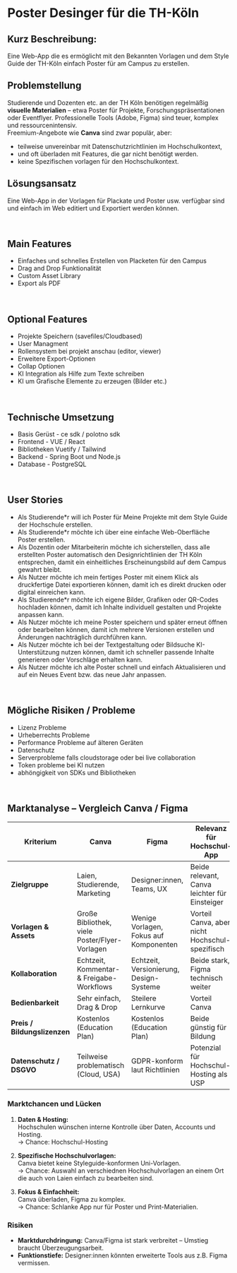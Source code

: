 # Poster Desinger für die TH-Köln 

## Kurz Beschreibung: 
Eine Web-App die es ermöglicht mit den Bekannten Vorlagen und dem Style Guide der TH-Köln einfach Poster für am Campus zu erstellen.

## Problemstellung
Studierende und Dozenten etc. an der TH Köln benötigen regelmäßig **visuelle Materialien** – etwa Poster für Projekte, Forschungspräsentationen oder Eventflyer. Professionelle Tools (Adobe, Figma) sind teuer, komplex und ressourcenintensiv.  
Freemium-Angebote wie **Canva** sind zwar populär, aber:
- teilweise unvereinbar mit Datenschutzrichtlinien im Hochschulkontext,
- und oft überladen mit Features, die gar nicht benötigt werden.
- keine Spezifischen vorlagen für den Hochschulkontext.

## Lösungsansatz
Eine Web-App in der Vorlagen für Plackate und Poster usw. verfügbar sind und einfach im Web editiert und Exportiert werden können. 

<br/>

## Main Features 
- Einfaches und schnelles Erstellen von Placketen für den Campus
- Drag and Drop Funktionalität
- Custom Asset Library
- Export als PDF

<br/>

## Optional Features
- Projekte Speichern (savefiles/Cloudbased)
- User Managment
- Rollensystem bei projekt anschau (editor, viewer)
- Erweitere Export-Optionen
- Collap Optionen
- KI Integration als Hilfe zum Texte schreiben
- KI um Grafische Elemente zu erzeugen (Bilder etc.) 

<br/>

## Technische Umsetzung 
- Basis Gerüst - ce sdk / polotno sdk 
- Frontend - VUE / React
- Bibliotheken Vuetify / Tailwind
- Backend - Spring Boot und Node.js
- Database - PostgreSQL

<br/>

## User Stories
- Als Studierende*r will ich Poster für Meine Projekte mit dem Style Guide der Hochschule erstellen.
- Als Studierende*r möchte ich über eine einfache Web-Oberfläche Poster erstellen.
- Als Dozentin oder Mitarbeiterin möchte ich sicherstellen, dass alle erstellten Poster automatisch den Designrichtlinien der TH Köln entsprechen, damit ein einheitliches Erscheinungsbild auf dem Campus gewahrt bleibt.
- Als Nutzer möchte ich mein fertiges Poster mit einem Klick als druckfertige Datei exportieren können, damit ich es direkt drucken oder digital einreichen kann.
- Als Studierende*r möchte ich eigene Bilder, Grafiken oder QR-Codes hochladen können, damit ich Inhalte individuell gestalten und Projekte anpassen kann.
- Als Nutzer möchte ich meine Poster speichern und später erneut öffnen oder bearbeiten können, damit ich mehrere Versionen erstellen und Änderungen nachträglich durchführen kann.
- Als Nutzer möchte ich bei der Textgestaltung oder Bildsuche KI-Unterstützung nutzen können, damit ich schneller passende Inhalte generieren oder Vorschläge erhalten kann.
- Als Nutzer möchte ich alte Poster schnell und einfach Aktualisieren und auf ein Neues Event bzw. das neue Jahr anpassen. 

<br/>

## Mögliche Risiken / Probleme
- Lizenz Probleme
- Urheberrechts Probleme
- Performance Probleme auf älteren Geräten
- Datenschutz
- Serverprobleme falls cloudstorage oder bei live collaboration
- Token probleme bei KI nutzen
- abhöngigkeit von SDKs und Bibliotheken

<br/>

## Marktanalyse – Vergleich Canva / Figma

| Kriterium | **Canva** | **Figma** | **Relevanz für Hochschul-App** |
|------------|------------|------------|--------------------------------|
| **Zielgruppe** | Laien, Studierende, Marketing | Designer:innen, Teams, UX | Beide relevant, Canva leichter für Einsteiger |
| **Vorlagen & Assets** | Große Bibliothek, viele Poster/Flyer-Vorlagen | Wenige Vorlagen, Fokus auf Komponenten | Vorteil Canva, aber nicht Hochschul-spezifisch |
| **Kollaboration** | Echtzeit, Kommentar- & Freigabe-Workflows | Echtzeit, Versionierung, Design-Systeme | Beide stark, Figma technisch weiter |
| **Bedienbarkeit** | Sehr einfach, Drag & Drop | Steilere Lernkurve | Vorteil Canva |
| **Preis / Bildungslizenzen** | Kostenlos (Education Plan) | Kostenlos (Education Plan) | Beide günstig für Bildung |
| **Datenschutz / DSGVO** | Teilweise problematisch (Cloud, USA) | GDPR-konform laut Richtlinien | Potenzial für Hochschul-Hosting als USP |

### Marktchancen und Lücken

1. **Daten & Hosting:**  
   Hochschulen wünschen interne Kontrolle über Daten, Accounts und Hosting.  
   → Chance: Hochschul-Hosting 

2. **Spezifische Hochschulvorlagen:**  
   Canva bietet keine Styleguide-konformen Uni-Vorlagen.  
   → Chance: Auswahl an verschiednen Hochschulvorlagen an einem Ort die auch von Laien einfach zu bearbeiten sind.  

3. **Fokus & Einfachheit:**  
   Canva überladen, Figma zu komplex.  
   → Chance: Schlanke App nur für Poster und Print-Materialien.  

### Risiken

- **Marktdurchdringung:** Canva/Figma ist stark verbreitet – Umstieg braucht Überzeugungsarbeit.  
- **Funktionstiefe:** Designer:innen könnten erweiterte Tools aus z.B. Figma vermissen. 



